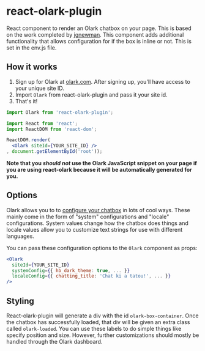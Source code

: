 # react-olark-plugin

React component to render an Olark chatbox on your page. This is based on the work completed by [jgnewman](https://github.com/jgnewman/react-olark). This component adds additional functionality that allows configuration for if the box is inline or not. This is set in the env.js file.

## How it works

1. Sign up for Olark at [olark.com](https://olark.com). After signing up, you'll have access to your unique site ID.
2. Import `Olark` from react-olark-plugin and pass it your site id.
3. That's it!

```jsx
import Olark from 'react-olark-plugin';

import React from 'react';
import ReactDOM from 'react-dom';

ReactDOM.render(
  <Olark siteId={YOUR_SITE_ID} />
, document.getElementById('root'));
```

**Note that you _should not_ use the Olark JavaScript snippet on your page if you are using react-olark because it will be automatically generated for you.**

## Options

Olark allows you to to [configure your chatbox](https://www.olark.com/api) in lots of cool ways. These mainly come in the form of "system" configurations and "locale" configurations. System values change how the chatbox does things and locale values allow you to customize text strings for use with different languages.

You can pass these configuration options to the `Olark` component as props:

```jsx
<Olark
  siteId={YOUR_SITE_ID}
  systemConfig={{ hb_dark_theme: true, ... }}
  localeConfig={{ chatting_title: 'Chat ki a tatou!', ... }}
/>
```

## Styling

React-olark-plugin will generate a div with the id `olark-box-container`. Once the chatbox has successfully loaded, that div will be given an extra class called `olark-loaded`. You can use these labels to do simple things like specify position and size. However, further customizations should mostly be handled through the Olark dashboard.
